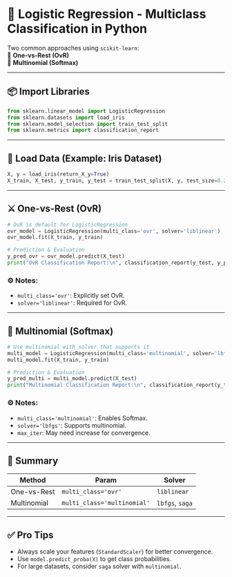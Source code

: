 # 🐍 Logistic Regression - Multiclass Classification in Python

Two common approaches using `scikit-learn`:  
🔹 **One-vs-Rest (OvR)**  
🔹 **Multinomial (Softmax)**

---

## 📦 Import Libraries

```python
from sklearn.linear_model import LogisticRegression
from sklearn.datasets import load_iris
from sklearn.model_selection import train_test_split
from sklearn.metrics import classification_report
```

---

## 🌸 Load Data (Example: Iris Dataset)

```python
X, y = load_iris(return_X_y=True)
X_train, X_test, y_train, y_test = train_test_split(X, y, test_size=0.2, random_state=42)
```

---

## ⚔️ One-vs-Rest (OvR)

```python
# OvR is default for LogisticRegression
ovr_model = LogisticRegression(multi_class='ovr', solver='liblinear')
ovr_model.fit(X_train, y_train)

# Prediction & Evaluation
y_pred_ovr = ovr_model.predict(X_test)
print("OvR Classification Report:\n", classification_report(y_test, y_pred_ovr))
```

### ⚙️ Notes:
- `multi_class='ovr'`: Explicitly set OvR.
- `solver='liblinear'`: Required for OvR.

---

## 🌈 Multinomial (Softmax)

```python
# Use multinomial with solver that supports it
multi_model = LogisticRegression(multi_class='multinomial', solver='lbfgs', max_iter=200)
multi_model.fit(X_train, y_train)

# Prediction & Evaluation
y_pred_multi = multi_model.predict(X_test)
print("Multinomial Classification Report:\n", classification_report(y_test, y_pred_multi))
```

### ⚙️ Notes:
- `multi_class='multinomial'`: Enables Softmax.
- `solver='lbfgs'`: Supports multinomial.
- `max_iter`: May need increase for convergence.

---

## 🧠 Summary

| Method      | Param                       | Solver        |
|-------------|-----------------------------|---------------|
| One-vs-Rest | `multi_class='ovr'`         | `liblinear`   |
| Multinomial | `multi_class='multinomial'` | `lbfgs`, `saga` |

---

## ✅ Pro Tips

- Always scale your features (`StandardScaler`) for better convergence.
- Use `model.predict_proba(X)` to get class probabilities.
- For large datasets, consider `saga` solver with `multinomial`.

